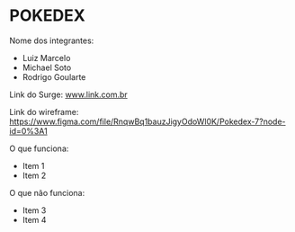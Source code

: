 # POKEDEX

Nome dos integrantes: 
- Luiz Marcelo
- Michael Soto
- Rodrigo Goularte

Link do Surge: www.link.com.br

Link do wireframe: https://www.figma.com/file/RnqwBq1bauzJigyOdoWl0K/Pokedex-7?node-id=0%3A1

O que funciona:
- Item 1
- Item 2

O que não funciona: 
- Item 3
- Item 4

